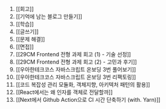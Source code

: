 1. [[회고]]
2. [[기억에 남는 블로그 만들기]]
3. [[학습]]
4. [[글쓰기]]
5. [[문제 해결]]
6. [[면접]]
7. [[29CM Frontend 전형 과제 회고 (1) - 기술 선정]]
8. [[29CM Frontend 전형 과제 회고 (2) - 고민과 후기]]
9. [[우아한테크코스 자바스크립트 온보딩 3번 풀어보기]]
10. [[우아한테크코스 자바스크립트 온보딩 3번 리팩토링]]
11. [[코드 복잡성 관리 모듈화, 객체지향, 아키텍처 패턴의 활용]]
12. [[React에서는 왜 인자를 객체로 전달할까]]
13. [[Next에서 Github Action으로 CI 시간 단축하기 (with. Yarn)]]

